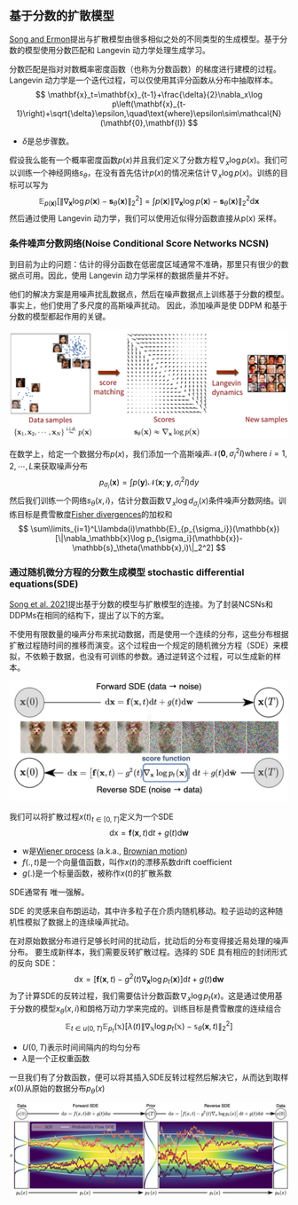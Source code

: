 ## 基于分数的扩散模型

[Song and Ermon](https://arxiv.org/abs/1907.05600)提出与扩散模型由很多相似之处的不同类型的生成模型。基于分数的模型使用分数匹配和 Langevin 动力学处理生成学习。

分数匹配是指对对数概率密度函数（也称为分数函数）的梯度进行建模的过程。 Langevin 动力学是一个迭代过程，可以仅使用其评分函数从分布中抽取样本。
$$
\mathbf{x}_t=\mathbf{x}_{t-1}+\frac{\delta}{2}\nabla_x\log p\left(\mathbf{x}_{t-1}\right)+\sqrt{\delta}\epsilon,\quad\text{where}\epsilon\sim\mathcal{N}(\mathbf{0},\mathbf{I})
$$

- $\delta$是总步骤数。

假设我么能有一个概率密度函数$p(x)$并且我们定义了分数方程$\nabla_x \log p(x)$。我们可以训练一个神经网络$s_\theta$，在没有首先估计$p(x)$的情况来估计$\nabla_x \log p(x)$。训练的目标可以写为
$$
\mathbb{E}_{p(\mathbf{x})}[\|\nabla_{\mathbf{x}}\log p(\mathbf{x})-\mathbf{s}_{\theta}(\mathbf{x})\|_2^2]=\int p(\mathbf{x})\|\nabla_{\mathbf{x}}\log p(\mathbf{x})-\mathbf{s}_{\theta}(\mathbf{x})\|_2^2\mathrm{d}\mathbf{x}
$$
然后通过使用 Langevin 动力学，我们可以使用近似得分函数直接从p(x) 采样。

### 条件噪声分数网络(Noise Conditional Score Networks NCSN)

到目前为止的问题：估计的得分函数在低密度区域通常不准确，那里只有很少的数据点可用。因此，使用 Langevin 动力学采样的数据质量并不好。

他们的解决方案是用噪声扰乱数据点，然后在噪声数据点上训练基于分数的模型。事实上，他们使用了多尺度的高斯噪声扰动。
因此，添加噪声是使 DDPM 和基于分数的模型都起作用的关键。

![score-based](./%E5%88%86%E6%95%B0%E6%89%A9%E6%95%A3%E6%A8%A1%E5%9E%8B.assets/score-based.png)

在数学上，给定一个数据分布$p(x)$，我们添加一个高斯噪声$\mathcal{N}(\mathbf{0},\sigma_i^2I)\text{where}\ i=1,2,\cdots,L$来获取噪声分布
$$
p_{\sigma_i}(\mathbf x)=\int p(\mathbf y)\mathcal N(\mathbf x;\mathbf y,\sigma_i^2I)\mathrm dy
$$
然后我们训练一个网络$s_\theta(x,i)$，估计分数函数$\nabla_x \log d_{\sigma_i}(x)$条件噪声分数网络。训练目标是费雪散度[Fisher divergences](https://en.wikipedia.org/wiki/Fisher_information_metric)的加权和
$$
\sum\limits_{i=1}^L\lambda(i)\mathbb{E}_{p_{\sigma_i}}(\mathbb{x})[\|\nabla_\mathbb{x}\log p_{\sigma_i}(\mathbb{x})-\mathbb{s}_\theta(\mathbb{x},i)\|_2^2]
$$

### 通过随机微分方程的分数生成模型 stochastic differential equations(SDE)

[Song et al. 2021](https://arxiv.org/abs/2011.13456)提出基于分数的模型与扩散模型的连接。为了封装NCSNs和DDPMs在相同的结构下，提出了以下的方案。

不使用有限数量的噪声分布来扰动数据，而是使用一个连续的分布，这些分布根据扩散过程随时间的推移而演变。这个过程由一个规定的随机微分方程（SDE）来模拟，不依赖于数据，也没有可训练的参数。通过逆转这个过程，可以生成新的样本。

![score-sde](./%E5%88%86%E6%95%B0%E6%89%A9%E6%95%A3%E6%A8%A1%E5%9E%8B.assets/score-sde.png)

我们可以将扩散过程${x(t)}_{t \in [0,T]}$定义为一个SDE
$$
\mathrm{dx}=\mathbf{f}(\mathbf{x},t)\mathrm{d}t+g(t)\mathrm{d}\mathbf{w}
$$

- w是[Wiener process](https://en.wikipedia.org/wiki/Wiener_process) (a.k.a., [Brownian motion](https://en.wikipedia.org/wiki/Brownian_motion))
- $f(.,t)$是一个向量值函数，叫作$x(t)$的漂移系数drift coefficient
- $g(.)$是一个标量函数，被称作$x(t)$的扩散系数

SDE通常有 唯一强解。

SDE 的灵感来自布朗运动，其中许多粒子在介质内随机移动。粒子运动的这种随机性模拟了数据上的连续噪声扰动。

在对原始数据分布进行足够长时间的扰动后，扰动后的分布变得接近易处理的噪声分布。
要生成新样本，我们需要反转扩散过程。选择的 SDE 具有相应的封闭形式的反向 SDE：
$$
\mathrm{dx}=[\mathbf{f}(\mathbf{x},t)-g^2(t)\nabla_\mathbf{x}\log p_t(\mathbf{x})]\mathrm{d}t+g(t)\mathbf{d}\mathbf{w}
$$
为了计算SDE的反转过程，我们需要估计分数函数$\nabla_x\log p_t(x)$。这是通过使用基于分数的模型$x_\theta(x,i)$和朗格万动力学来完成的。训练目标是费雪散度的连续组合
$$
\mathbb{E}_{t\in{u(0,T)}}\mathbb{E}_{p_t}(\mathbb{x})[\lambda(t)\|\nabla_\mathbb{x}\log p_t(\mathbb{x})-\mathbb{s}_\theta(\mathbf{x},t)\|_2^2]
$$

- $U(0,T)$表示时间间隔内的均匀分布
- $\lambda$是一个正权重函数

一旦我们有了分数函数，便可以将其插入SDE反转过程然后解决它，从而达到取样$x(0)$从原始的数据分布$p_\theta(x)$

![score-based-sde-overview](./%E5%88%86%E6%95%B0%E6%89%A9%E6%95%A3%E6%A8%A1%E5%9E%8B.assets/score-based-sde-overview.png)